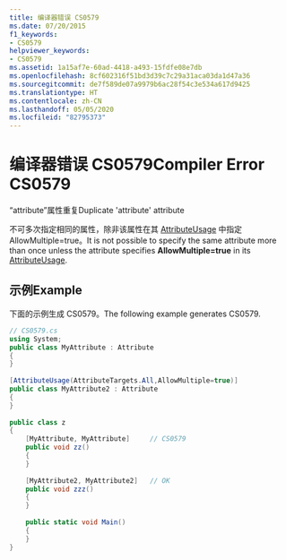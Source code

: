 ```yaml
---
title: 编译器错误 CS0579
ms.date: 07/20/2015
f1_keywords:
- CS0579
helpviewer_keywords:
- CS0579
ms.assetid: 1a15af7e-60ad-4418-a493-15fdfe08e7db
ms.openlocfilehash: 8cf602316f51bd3d39c7c29a31aca03da1d47a36
ms.sourcegitcommit: de7f589de07a9979b6ac28f54c3e534a617d9425
ms.translationtype: HT
ms.contentlocale: zh-CN
ms.lasthandoff: 05/05/2020
ms.locfileid: "82795373"
---
```

# <a name="compiler-error-cs0579"></a><span data-ttu-id="49415-102">编译器错误 CS0579</span><span class="sxs-lookup"><span data-stu-id="49415-102">Compiler Error CS0579</span></span>
<span data-ttu-id="49415-103">“attribute”属性重复</span><span class="sxs-lookup"><span data-stu-id="49415-103">Duplicate 'attribute' attribute</span></span>  
  
 <span data-ttu-id="49415-104">不可多次指定相同的属性，除非该属性在其 [AttributeUsage](../attributes/general.md) 中指定 AllowMultiple=true。</span><span class="sxs-lookup"><span data-stu-id="49415-104">It is not possible to specify the same attribute more than once unless the attribute specifies **AllowMultiple=true** in its [AttributeUsage](../attributes/general.md).</span></span>  
  
## <a name="example"></a><span data-ttu-id="49415-105">示例</span><span class="sxs-lookup"><span data-stu-id="49415-105">Example</span></span>  
 <span data-ttu-id="49415-106">下面的示例生成 CS0579。</span><span class="sxs-lookup"><span data-stu-id="49415-106">The following example generates CS0579.</span></span>  
  
```csharp  
// CS0579.cs  
using System;  
public class MyAttribute : Attribute  
{  
}  
  
[AttributeUsage(AttributeTargets.All,AllowMultiple=true)]  
public class MyAttribute2 : Attribute  
{  
}  
  
public class z  
{  
    [MyAttribute, MyAttribute]     // CS0579  
    public void zz()  
    {  
    }  
  
    [MyAttribute2, MyAttribute2]   // OK  
    public void zzz()  
    {  
    }  
  
    public static void Main()  
    {  
    }  
}  
```
